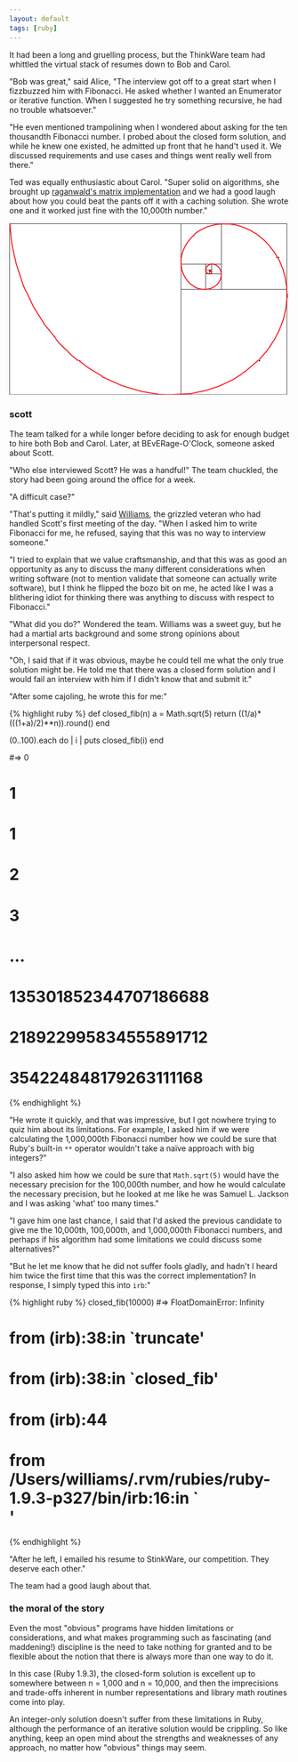 ```yaml
---
layout: default
tags: [ruby]
---
```


It had been a long and gruelling process, but the ThinkWare team had whittled the virtual stack of resumes down to Bob and Carol.

"Bob was great," said Alice, "The interview got off to a great start when I fizzbuzzed him with Fibonacci. He asked whether I wanted an Enumerator or iterative function. When I suggested he try something recursive, he had no trouble whatsoever." 

"He even mentioned trampolining when I wondered about asking for the ten thousandth Fibonacci number. I probed about the closed form solution, and while he knew one existed, he admitted up front that he hand't used it. We discussed requirements and use cases and things went really well from there."

Ted was equally enthusiastic about Carol. "Super solid on algorithms, she brought up [raganwald's matrix implementation](http://raganwald.com/2008/12/12/fibonacci.html) and we had a good laugh about how you could beat the pants off it with a caching solution. She wrote one and it worked just fine with the 10,000th number."

![The Fibonacci Spiral](/assets/images/fib.gif)

### scott

The team talked for a while longer before deciding to ask for enough budget to hire both Bob and Carol. Later, at BEvERage-O'Clock, someone asked about Scott.

"Who else interviewed Scott? He was a handful!" The team chuckled, the story had been going around the office for a week.

"A difficult case?"

"That's putting it mildly," said [Williams](http://raganwald.com/2011/11/01/williams-master-of-the-comefrom.html), the grizzled veteran who had handled Scott's first meeting of the day. "When I asked him to write Fibonacci for me, he refused, saying that this was no way to interview someone."

"I tried to explain that we value craftsmanship, and that this was as good an opportunity as any to discuss the many different considerations when writing software (not to mention validate that someone can actually write software), but I think he flipped the bozo bit on me, he acted like I was a blithering idiot for thinking there was anything to discuss with respect to Fibonacci."

"What did you do?" Wondered the team. Williams was a sweet guy, but he had a martial arts background and some strong opinions about interpersonal respect.

"Oh, I said that if it was obvious, maybe he could tell me what the only true solution might be. He told me that there was a closed form solution and I would fail an interview with him if I didn't know that and submit it."

"After some cajoling, he wrote this for me:"

{% highlight ruby %}
def closed_fib(n)
  a = Math.sqrt(5)
  return ((1/a)*(((1+a)/2)**n)).round()
end

(0..100).each do | i |
  puts closed_fib(i)
end

#=> 0
#   1
#   1
#   2
#   3
#   ...
#   135301852344707186688
#   218922995834555891712
#   354224848179263111168
{% endhighlight %}

"He wrote it quickly, and that was impressive, but I got nowhere trying to quiz him about its limitations. For example, I asked him if we were calculating the 1,000,000th Fibonacci number how we could be sure that Ruby's built-in `**` operator wouldn't take a naïve approach with big integers?"

"I also asked him how we could be sure that `Math.sqrt(5)` would have the necessary precision for the 100,000th number, and how he would calculate the necessary precision, but he looked at me like he was Samuel L. Jackson and I was asking 'what' too many times."

"I gave him one last chance, I said that I'd asked the previous candidate to give me the 10,000th, 100,000th, and 1,000,000th Fibonacci numbers, and perhaps if his algorithm had some limitations we could discuss some alternatives?"

"But he let me know that he did not suffer fools gladly, and hadn't I heard him twice the first time that this was the correct implementation? In response, I simply typed this into `irb`:"

{% highlight ruby %}
closed_fib(10000)
#=> FloatDomainError: Infinity
#   	from (irb):38:in `truncate'
#   	from (irb):38:in `closed_fib'
#   	from (irb):44
#   	from /Users/williams/.rvm/rubies/ruby-1.9.3-p327/bin/irb:16:in `<main>'
{% endhighlight %}

"After he left, I emailed his resume to StinkWare, our competition. They deserve each other."

The team had a good laugh about that.

### the moral of the story

Even the most "obvious" programs have hidden limitations or considerations, and what makes programming such as fascinating (and maddening!) discipline is the need to take nothing for granted and to be flexible about the notion that there is always more than one way to do it.

In this case (Ruby 1.9.3), the closed-form solution is excellent up to somewhere between n = 1,000 and n = 10,000, and then the imprecisions and trade-offs inherent in number representations and library math routines come into play.

An integer-only solution doesn't suffer from these limitations in Ruby, although the performance of an iterative solution would be crippling. So like anything, keep an open mind about the strengths and weaknesses of any approach, no matter how "obvious" things may seem.